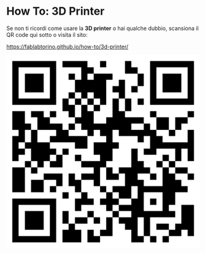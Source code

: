 # How To: 3D Printer

Se non ti ricordi come usare la __3D printer__ o hai qualche dubbio, scansiona il QR code qui sotto o visita il sito:

https://fablabtorino.github.io/how-to/3d-printer/

![QRcode](./how-to-3d-printer.png)
